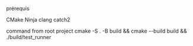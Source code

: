 prérequis

CMake
Ninja
clang
catch2

command from root project
cmake -S . -B build && cmake --build build && ./build/test_runner
